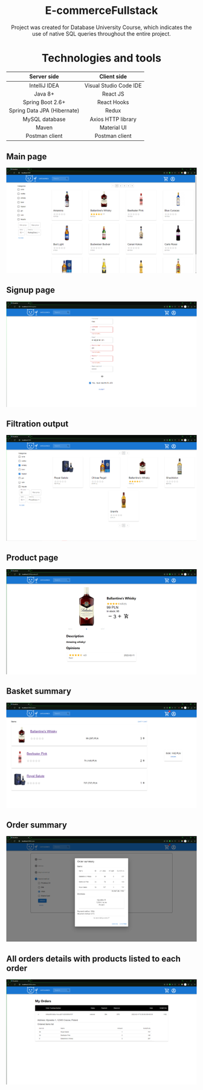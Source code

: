 <div align="center">

# E-commerceFullstack

Project was created for Database University Course, which indicates the use of native SQL queries throughout the entire project. 

# Technologies and tools 

| Server side | Client side |
| :---: | :---: |
| IntelliJ IDEA | Visual Studio Code IDE |
| Java 8+ | React JS |
| Spring Boot 2.6+ | React Hooks |
| Spring Data JPA (Hibernate) | Redux |
| MySQL database | Axios HTTP library |
| Maven | Material UI |
| Postman client | Postman client |
</div>

## Main page

![Basket](DrunkCatScreenshots/main.png)

## Signup page

![Basket](DrunkCatScreenshots/register.png)

## Filtration output

![Basket](DrunkCatScreenshots/filter.png)

## Product page

![Basket](DrunkCatScreenshots/productPage.png)

## Basket summary

![Basket](DrunkCatScreenshots/basket.png)

## Order summary

![Basket](DrunkCatScreenshots/orderSumm.png)

## All orders details with products listed to each order

![Basket](DrunkCatScreenshots/orders.png)
